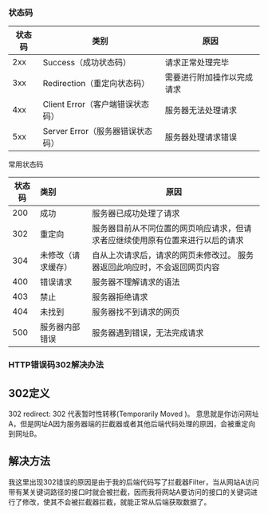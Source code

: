 ### 状态码
| 状态码 | 类别                             | 原因                       |
| ------ | -------------------------------- | -------------------------- |
| 2xx    | Success（成功状态码）            | 请求正常处理完毕           |
| 3xx    | Redirection（重定向状态码）      | 需要进行附加操作以完成请求 |
| 4xx    | Client Error（客户端错误状态码） | 服务器无法处理请求         |
| 5xx    | Server Error（服务器错误状态码） | 服务器处理请求错误         |

常用状态码

| 状态码 | 类别               | 原因                                                         |
| ------ | :----------------- | ------------------------------------------------------------ |
| 200    | 成功               | 服务器已成功处理了请求                                       |
| 302    | 重定向             | 服务器目前从不同位置的网页响应请求，但请求者应继续使用原有位置来进行以后的请求 |
| 304    | 未修改（请求缓存） | 自从上次请求后，请求的网页未修改过。 服务器返回此响应时，不会返回网页内容 |
| 400    | 错误请求           | 服务器不理解请求的语法                                       |
| 403    | 禁止               | 服务器拒绝请求                                               |
| 404    | 未找到             | 服务器找不到请求的网页                                       |
| 500    | 服务器内部错误     | 服务器遇到错误，无法完成请求                                 |

###  HTTP错误码302解决办法

## 302定义

302 redirect: 302 代表暂时性转移(Temporarily Moved )。
 意思就是你访问网址A，但是网址A因为服务器端的拦截器或者其他后端代码处理的原因，会被重定向到网址B。

## 解决方法

我这里出现302错误的原因是由于我的后端代码写了拦截器Filter，当从网站A访问带有某关键词路径的接口时就会被拦截，因而我将网站A要访问的接口的关键词进行了修改，使其不会被拦截器拦截，就能正常从后端获取数据了。

